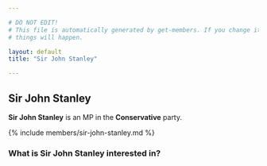 ```yaml
---

# DO NOT EDIT!
# This file is automatically generated by get-members. If you change it, bad
# things will happen.

layout: default
title: "Sir John Stanley"

---
```


## Sir John Stanley

**Sir John Stanley** is an MP in the **Conservative** party.

{% include members/sir-john-stanley.md %}

### What is Sir John Stanley interested in?


